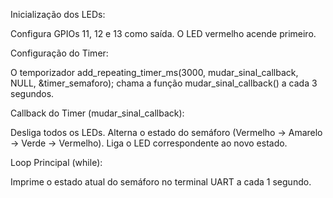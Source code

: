 Inicialização dos LEDs:

Configura GPIOs 11, 12 e 13 como saída.
O LED vermelho acende primeiro.

Configuração do Timer:

O temporizador add_repeating_timer_ms(3000, mudar_sinal_callback, NULL, &timer_semaforo); chama a função mudar_sinal_callback() a cada 3 segundos.

Callback do Timer (mudar_sinal_callback):

Desliga todos os LEDs.
Alterna o estado do semáforo (Vermelho → Amarelo → Verde → Vermelho).
Liga o LED correspondente ao novo estado.

Loop Principal (while):

Imprime o estado atual do semáforo no terminal UART a cada 1 segundo.
